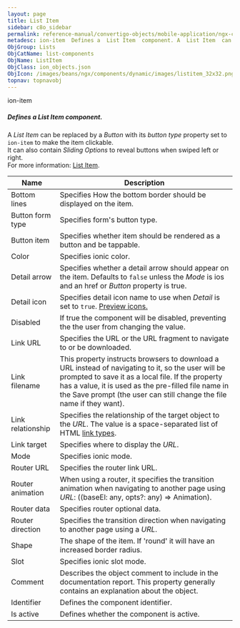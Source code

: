 ```yaml
---
layout: page
title: List Item
sidebar: c8o_sidebar
permalink: reference-manual/convertigo-objects/mobile-application/ngx-components/list-components/list-item/
metadesc: ion-item  Defines a  List Item  component. A  List Item  can be replaced by a  Button  with its  button type  property set to  ion-item  to make the i
ObjGroup: Lists
ObjCatName: list-components
ObjName: ListItem
ObjClass: ion_objects.json
ObjIcon: /images/beans/ngx/components/dynamic/images/listitem_32x32.png
topnav: topnavobj
---
```

ion-item<br/>

##### Defines a <i>List Item</i> component.<br/>
A <i>List Item</i> can be replaced by a <i>Button</i> with its <i>button type</i> property set to <code>ion-item</code> to make the item clickable.<br/>
It can also contain <i>Sliding Options</i> to reveal buttons when swiped left or right.<br/>
 For more information: <a href='https://ionicframework.com/docs/api/item'>List Item</a>.

Name | Description 
--- | ---
Bottom lines | Specifies How the bottom border should be displayed on the item.
Button form type | Specifies form's button type.
Button item | Specifies whether item should be rendered as a button and be tappable.
Color | Specifies ionic color.
Detail arrow | Specifies whether a detail arrow should appear on the item. Defaults to <code>false</code> unless the <i>Mode</i> is ios and an href or <i>Button</i> property is true.
Detail icon | Specifies detail icon name to use when <i>Detail</i> is set to <code>true</code>. <a href='https://ionic.io/ionicons'>Preview icons.</a>
Disabled | If true the component will be disabled, preventing the the user from changing the value.
Link URL | Specifies the URL or the URL fragment to navigate to or be downloaded.
Link filename | This property instructs browsers to download a URL instead of navigating to it, so the user will be prompted to save it as a local file. If the property has a value, it is used as the pre-filled file name in the Save prompt (the user can still change the file name if they want).
Link relationship | Specifies the relationship of the target object to the <i>URL</i>. The value is a space-separated list of HTML <a href='https://developer.mozilla.org/en-US/docs/Web/HTML/Link_types'>link types</a>.
Link target | Specifies where to display the <i>URL</i>.
Mode | Specifies ionic mode.
Router URL | Specifies the router link URL.
Router animation | When using a router, it specifies the transition animation when navigating to another page using <i>URL</i>: ((baseEl: any, opts?: any) => Animation).
Router data | Specifies router optional data.
Router direction | Specifies the transition direction when navigating to another page using a <i>URL</i>.
Shape | The shape of the item. If 'round' it will have an increased border radius.
Slot | Specifies ionic slot mode.
Comment | Describes the object comment to include in the documentation report.  This property generally contains an explanation about the object. 
Identifier | Defines the component identifier.  
Is active | Defines whether the component is active. 

